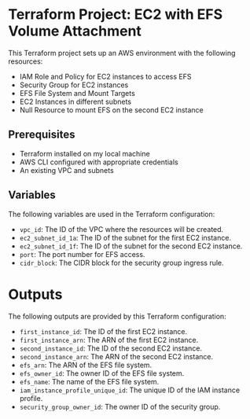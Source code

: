 # Terraform Project: EC2 with EFS Volume Attachment

This Terraform project sets up an AWS environment with the following resources:
- IAM Role and Policy for EC2 instances to access EFS
- Security Group for EC2 instances
- EFS File System and Mount Targets
- EC2 Instances in different subnets
- Null Resource to mount EFS on the second EC2 instance

## Prerequisites

- Terraform installed on my local machine
- AWS CLI configured with appropriate credentials
- An existing VPC and subnets

## Variables

The following variables are used in the Terraform configuration:

- `vpc_id`: The ID of the VPC where the resources will be created.
- `ec2_subnet_id_1a`: The ID of the subnet for the first EC2 instance.
- `ec2_subnet_id_1f`: The ID of the subnet for the second EC2 instance.
- `port`: The port number for EFS access.
- `cidr_block`: The CIDR block for the security group ingress rule.

# Outputs

The following outputs are provided by this Terraform configuration:

- `first_instance_id`: The ID of the first EC2 instance.
- `first_instance_arn`: The ARN of the first EC2 instance.
- `second_instance_id`: The ID of the second EC2 instance.
- `second_instance_arn`: The ARN of the second EC2 instance.
- `efs_arn`: The ARN of the EFS file system.
- `efs_owner_id`: The owner ID of the EFS file system.
- `efs_name`: The name of the EFS file system.
- `iam_instance_profile_unique_id`: The unique ID of the IAM instance profile.
- `security_group_owner_id`: The owner ID of the security group.
